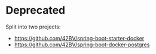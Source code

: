# Deprecated
Split into two projects:
* https://github.com/42BV/spring-boot-starter-docker
* https://github.com/42BV/spring-boot-docker-postgres